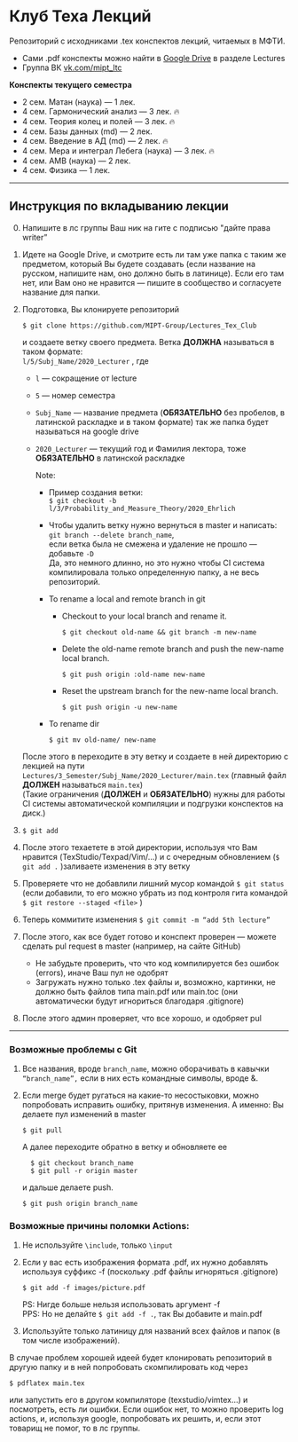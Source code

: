 # Клуб Теха Лекций

Репозиторий с исходниками .tex конспектов лекций, читаемых в МФТИ.  

- Сами .pdf конспекты можно найти в [Google Drive](https://drive.google.com/drive/folders/1CQQHfA5_bgEhP6T0iH9Xp6xDz7D5lbIU?usp=sharing) в разделе Lectures  
- Группа ВК [vk.com/mipt_ltc](https://vk.com/mipt_ltc)


**Конспекты текущего семестра**

- 2 сем. Матан (наука) — 1 лек.
- 4 сем. Гармонический анализ — 3 лек. 🔥
- 4 сем. Теория колец и полей — 3 лек. 🔥
- 4 сем. Базы данных (md) — 2 лек. 
- 4 сем. Введение в АД (md) — 2 лек. 🔥
- 4 сем. Мера и интеграл Лебега (наука) — 3 лек. 🔥
- 4 сем. АМВ (наука) — 2 лек.
- 4 сем. Физика — 1 лек.

---

## Инструкция по вкладыванию лекции 

0. Напишите в лс группы Ваш ник на гите с подписью "дайте права writer”

1. Идете на Google Drive, и смотрите есть ли там уже папка с таким же предметом, который Вы будете создавать (если название на русском, напишите нам, оно должно быть в латинице). Если его там нет, или Вам оно не нравится — пишите в сообщество и согласуете название для папки.

2. Подготовка, Вы клонируете репозиторий 

   ```$ git clone https://github.com/MIPT-Group/Lectures_Tex_Club```  

   и создаете ветку своего предмета. Ветка **ДОЛЖНА** называться в таком формате:   
   ```l/5/Subj_Name/2020_Lecturer``` , где  

   - `l` — сокращение от lecture  

   - `5` — номер семестра   

   - `Subj_Name` — название предмета (**ОБЯЗАТЕЛЬНО** без пробелов, в латинской раскладке и в таком формате) так же папка будет называться на google drive   

   - `2020_Lecturer` — текущий год и Фамилия лектора, тоже **ОБЯЗАТЕЛЬНО** в латинской раскладке  

     Note:  

     - Пример создания ветки:  
       ```$ git checkout -b l/3/Probability_and_Measure_Theory/2020_Ehrlich```  

     - Чтобы удалить ветку нужно вернуться в master и написать:   
       ```git branch --delete branch_name```,   
       если ветка была не смежена и удаление не прошло — добавьте ```-D```  
       Да, это немного длинно, но это нужно чтобы CI система компилировала только определенную папку, а не весь репозиторий.  

     - To rename a local and remote branch in git

       - Checkout to your local branch and rename it.
       
         ```$ git checkout old-name && git branch -m new-name``` 

       - Delete the old-name remote branch and push the new-name local branch.
       
         ```$ git push origin :old-name new-name``` 
         
       - Reset the upstream branch for the new-name local branch.
       
         ```$ git push origin -u new-name``` 

     - To rename dir
     
       `$ git mv old-name/ new-name`

   После этого в переходите в эту ветку и создаете в ней директорию с лекцией на пути `Lectures/3_Semester/Subj_Name/2020_Lecturer/main.tex` (главный файл **ДОЛЖЕН** называться `main.tex`)   
   (Такие ограничения  (**ДОЛЖЕН** и **ОБЯЗАТЕЛЬНО**) нужны для работы  CI системы автоматической компиляции и подгрузки конспектов на диск.)

3. ```$ git add```  

4. После этого техаетете в этой  директории, используя что Вам нравится (TexStudio/Texpad/Vim/…) и с очередным обновлением (```$ git add .``` )заливаете изменения в эту ветку  

5. Проверяете что не добавлили лишний мусор командой ```$ git status``` (если добавили, то его можно убрать из под контроля гита командой ```$ git restore --staged <file>``` )

6. Теперь коммитите изменения  ```$ git commit -m “add 5th lecture”```  

7. После этого, как все будет готово и конспект проверен –– можете сделать pul request в master (например, на сайте GitHub)    

   - Не забудьте проверить, что что код компилируется без ошибок (errors), иначе Ваш пул не одобрят          
   - Загружать нужно только .tex файлы и, возможно, картинки, не должно быть файлов типа main.pdf или main.toc (они автоматически будут игнориться благодаря .gitignore) 

 8. После этого админ проверяет, что все хорошо, и одобряет pul  

---

### Возможные проблемы с Git

1. Все названия, вроде `branch_name`,  можно оборачивать в  кавычки `“branch_name”,` если в них есть командные символы, вроде &.

2. Если merge будет ругаться на какие-то несостыковки, можно попробовать исправить ошибку, притянув изменения. А именно: Вы делаете пул изменений в master 

      ```$ git pull``` 
      
      А далее переходите обратно в ветку и обновляете ее   

      ```
        $ git checkout branch_name
        $ git pull -r origin master
      ```

      и дальше делаете push. 
      
      ```$ git push origin branch_name```


 ### Возможные причины поломки Actions:

 1. Не используйте `\include`, только `\input`  
 2. Если у вас есть изображения формата .pdf, их нужно добавлять используя суффикс -f (поскольку .pdf файлы игноряться .gitignore)   
   
    `$ git add -f images/picture.pdf`
         
    PS: Нигде больше нельзя использовать аргумент -f  
    PPS: Но не делайте `$ git add -f .`, так Вы добавите и main.pdf  
 3. Используйте только латиницу для названий всех файлов и папок (в том числе изображений).

В случае проблем хорошей идеей будет клонировать репозиторий в другую папку и в ней попробовать скомпилировать код через  

`$ pdflatex main.tex`

или запустить его в другом компиляторе (texstudio/vimtex...) и посмотреть, есть ли ошибки. Если ошибок нет, то можно проверить log actions, и, используя google, попробовать их решить, и, если этот товарищ не помог, то в лс группы.  
